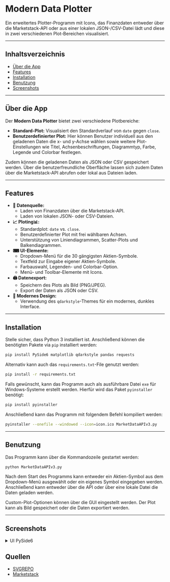 # Modern Data Plotter

Ein erweitertes Plotter-Programm mit Icons, das Finanzdaten entweder über die Marketstack-API oder aus einer lokalen
JSON-/CSV-Datei lädt und diese in zwei verschiedenen Plot-Bereichen visualisiert.

---

## Inhaltsverzeichnis

- [Über die App](#über-die-app)
- [Features](#features)
- [Installation](#installation)
- [Benutzung](#benutzung)
- [Screenshots](#screenshots)

---

## Über die App

Der **Modern Data Plotter** bietet zwei verschiedene Plotbereiche:

- **Standard-Plot:** Visualisiert den Standardverlauf von `date` gegen `close`.
- **Benutzerdefinierter Plot:** Hier können Benutzer individuell aus den geladenen Daten die x- und y-Achse wählen sowie
  weitere Plot-Einstellungen wie Titel, Achsenbeschriftungen, Diagrammtyp, Farbe, Legende und Colorbar festlegen.

Zudem können die geladenen Daten als JSON oder CSV gespeichert werden. Über die benutzerfreundliche Oberfläche lassen
sich zudem Daten über die Marketstack-API abrufen oder lokal aus Dateien laden.

---

## Features

- **📃 Datenquelle:**
    - Laden von Finanzdaten über die Marketstack-API.
    - Laden von lokalen JSON- oder CSV-Dateien.
- **📈 Ploting📊:**
    - Standardplot: `date` vs. `close`.
    - Benutzerdefinierter Plot mit frei wählbaren Achsen.
    - Unterstützung von Liniendiagrammen, Scatter-Plots und Balkendiagrammen.
- **⌨ UI-Elemente:**
    - Dropdown-Menü für die 30 gängigsten Aktien-Symbole.
    - Textfeld zur Eingabe eigener Aktien-Symbole.
    - Farbauswahl, Legenden- und Colorbar-Option.
    - Menü- und Toolbar-Elemente mit Icons.
- **🖨 Datenexport:**
    - Speichern des Plots als Bild (PNG/JPEG).
    - Export der Daten als JSON oder CSV.
- **🌙 Modernes Design:**
    - Verwendung des `qdarkstyle`-Themes für ein modernes, dunkles Interface.

---

## Installation

Stelle sicher, dass Python 3 installiert ist. Anschließend können die benötigten Pakete via `pip` installiert werden:

```bash
pip install PySide6 matplotlib qdarkstyle pandas requests
```

Alternativ kann auch das `requirements.txt`-File genutzt werden:

```bash
pip install -r requirements.txt
```

Falls gewünscht, kann das Programm auch als ausführbare Datei `exe` für Windows-Systeme erstellt werden. Hierfür wird
das Paket `pyinstaller` benötigt:

```bash
pip install pyinstaller
```

Anschließend kann das Programm mit folgendem Befehl kompiliert werden:

```bash
pyinstaller --onefile --windowed --icon=icon.ico MarketDataAPIv3.py
```

---

## Benutzung

Das Programm kann über die Kommandozeile gestartet werden:

```bash
python MarketDataAPIv3.py
```

Nach dem Start des Programms kann entweder ein Aktien-Symbol aus dem Dropdown-Menü ausgewählt oder ein eigenes Symbol
eingegeben werden. Anschließend kann entweder über die API oder über eine lokale Datei die Daten geladen werden.

Custom-Plot-Optionen können über die GUI eingestellt werden. Der Plot kann als Bild gespeichert oder die Daten exportiert
werden.

---

## Screenshots

<details> <summary>UI PySide6</summary>

![img.png](docs/screenshots/img.png)
![img_1.png](docs/screenshots/img_1.png)
</details>

## Quellen

- [SVGREPO](https://www.svgrepo.com/collections/)
- [Marketstack](https://marketstack.com/)

